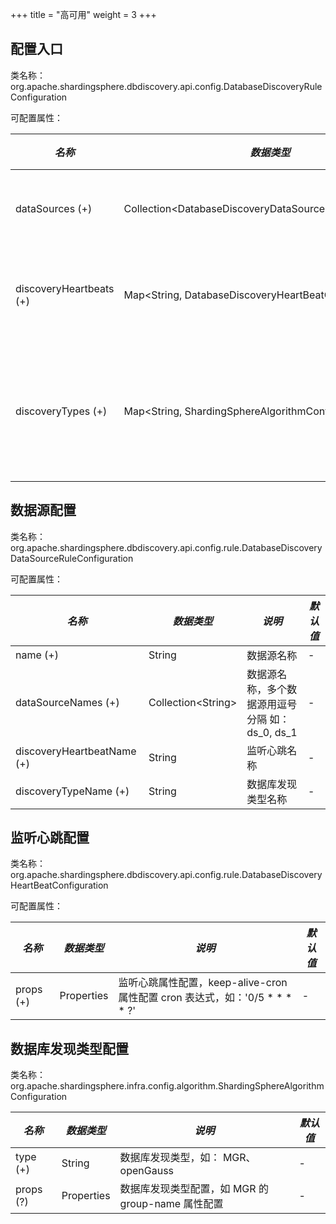+++
title = "高可用"
weight = 3
+++

## 配置入口

类名称：org.apache.shardingsphere.dbdiscovery.api.config.DatabaseDiscoveryRuleConfiguration

可配置属性：

| *名称*                      | *数据类型*                                                   | *说明*            |
| -------------------------  | ----------------------------------------------------------- | ----------------- |
| dataSources (+)            | Collection\<DatabaseDiscoveryDataSourceRuleConfiguration\>  | 数据源配置          |
| discoveryHeartbeats (+)    | Map\<String, DatabaseDiscoveryHeartBeatConfiguration\>      | 监听心跳配置        |
| discoveryTypes (+)         | Map\<String, ShardingSphereAlgorithmConfiguration\>         | 数据库发现类型配置   |

## 数据源配置

类名称：org.apache.shardingsphere.dbdiscovery.api.config.rule.DatabaseDiscoveryDataSourceRuleConfiguration

可配置属性：

| *名称*                     | *数据类型*             | *说明*                                            | *默认值*       |
| -------------------------- | -------------------- | ------------------------------------------------- | ------------- |
| name (+)                   | String               | 数据源名称                                          | -             |
| dataSourceNames (+)        | Collection\<String\> | 数据源名称，多个数据源用逗号分隔 如：ds_0, ds_1        | -             |
| discoveryHeartbeatName (+) | String               | 监听心跳名称                                        | -             |
| discoveryTypeName (+)      | String               | 数据库发现类型名称                                   | -             |

## 监听心跳配置

类名称：org.apache.shardingsphere.dbdiscovery.api.config.rule.DatabaseDiscoveryHeartBeatConfiguration

可配置属性：

| *名称*                     | *数据类型*             | *说明*                                                                 | *默认值*       |
| -------------------------- | -------------------- | ---------------------------------------------------------------------- | ------------- |
| props (+)                  | Properties           | 监听心跳属性配置，keep-alive-cron 属性配置 cron 表达式，如：'0/5 * * * * ?'  | -             |

## 数据库发现类型配置

类名称：org.apache.shardingsphere.infra.config.algorithm.ShardingSphereAlgorithmConfiguration

| *名称*                     | *数据类型*             | *说明*                                                                 | *默认值*       |
| -------------------------- | -------------------- | ---------------------------------------------------------------------- | ------------- |
| type (+)                   | String               | 数据库发现类型，如： MGR、openGauss                                       | -             |
| props (?)                  | Properties           | 数据库发现类型配置，如 MGR 的 group-name 属性配置                          | -             |
